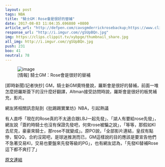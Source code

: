 ```yaml
---
layout: post
tags: NBA
title: "騎士GM：Rose會是很好的替補"
date: 2017-08-03 11:04:35.696880 +0800
article_url: "http://defpen.com/cavsgmderrickrosebackup;https://www.clippituser.tv/c/xybpge;https://www.clippituser.tv/p/defpensports"
response_url: "http://i.imgur.com//gSUpBQn.jpg"
img: https://clips.clippit.tv/xybpge/thumbnail_share.jpg
all_img: http://i.imgur.com//gSUpBQn.jpg
push: 231
boo: 41
neutral: 78
---
```


<figure>
<img src="https://clips.clippit.tv/xybpge/thumbnail_share.jpg" alt="image">
<figcaption>
[情報] 騎士GM：Rose會是很好的替補
</figcaption>
</figure>



[即時新聞/記者快抄] GM，騎士新GM奧特曼說，羅斯會是很好的替補，前面一堆怎麼把羅斯簽下的沒什麼好翻譯，Altman接受訪問時說，羅斯會是很好的板凳補充，影片。

網友將相關訊息貼到《批踢踢實業坊》NBA，引起熱議

有人直呼「現在的Rose真的不太適合跟LBJ一起先發」、「湖人有要給rose先發」，網友說「簽約時騎士也沒有保證先發吧，何來rose被騙之說」，「等等，那假如KI去尼克，豪豪來騎士，那rose不就變成」。原PO說，「全部影片連結，皇叔有點慘，幫QQ，合約沒寫吧，是球迷推測而已，GM這樣說的目的應該是要宣告他們不急著交易KI，交易也要盤來先發等級的PG」，也有網友認為，「先發KI替補Rose這下都不爽打了」

<a href = "https://www.ptt.cc/bbs/NBA/M.1501235720.A.A80.html">原文連結</a>

